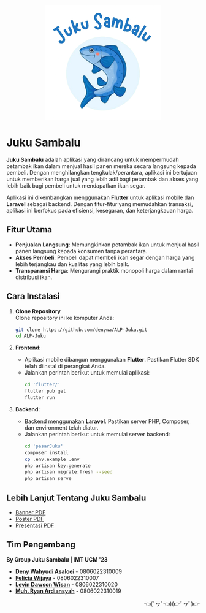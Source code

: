 <p align="center">
  <img src="https://github.com/denywa/ALP-Juku/blob/main/flutter/assets/logo-full.png?raw=true" alt="Juku Sambalu Logo" width="300px">
</p>

# Juku Sambalu

**Juku Sambalu** adalah aplikasi yang dirancang untuk mempermudah petambak ikan dalam menjual hasil panen mereka secara langsung kepada pembeli. Dengan menghilangkan tengkulak/perantara, aplikasi ini bertujuan untuk memberikan harga jual yang lebih adil bagi petambak dan akses yang lebih baik bagi pembeli untuk mendapatkan ikan segar.

Aplikasi ini dikembangkan menggunakan **Flutter** untuk aplikasi mobile dan **Laravel** sebagai backend. Dengan fitur-fitur yang memudahkan transaksi, aplikasi ini berfokus pada efisiensi, kesegaran, dan keterjangkauan harga.

## Fitur Utama

- **Penjualan Langsung**: Memungkinkan petambak ikan untuk menjual hasil panen langsung kepada konsumen tanpa perantara.
- **Akses Pembeli**: Pembeli dapat membeli ikan segar dengan harga yang lebih terjangkau dan kualitas yang lebih baik.
- **Transparansi Harga**: Mengurangi praktik monopoli harga dalam rantai distribusi ikan.

## Cara Instalasi

1. **Clone Repository**  
   Clone repository ini ke komputer Anda:

   ```bash
   git clone https://github.com/denywa/ALP-Juku.git
   cd ALP-Juku
   ```

2. **Frontend**:

   - Aplikasi mobile dibangun menggunakan **Flutter**. Pastikan Flutter SDK telah diinstal di perangkat Anda.
   - Jalankan perintah berikut untuk memulai aplikasi:
     ```bash
     cd 'flutter/'
     flutter pub get
     flutter run
     ```

3. **Backend**:
   - Backend menggunakan **Laravel**. Pastikan server PHP, Composer, dan environment telah diatur.
   - Jalankan perintah berikut untuk memulai server backend:
     ```bash
     cd 'pasarJuku'
     composer install
     cp .env.example .env
     php artisan key:generate
     php artisan migrate:fresh --seed
     php artisan serve
     ```

## Lebih Lanjut Tentang **Juku Sambalu**

- [Banner PDF](https://github.com/denywa/ALP-Juku/blob/main/Banner.pdf)
- [Poster PDF](https://github.com/denywa/ALP-Juku/blob/main/Poster.pdf)
- [Presentasi PDF](https://github.com/denywa/ALP-Juku/blob/main/Presentasi.pdf)

## Tim Pengembang

**By Group Juku Sambalu | IMT UCM '23**

- **[Deny Wahyudi Asaloei](https://github.com/denywa)** - 0806022310009
- **[Felicia Wijaya](https://github.com/feliciawijaya2006)** - 0806022310007
- **[Levin Dawson Wisan](https://github.com/levinn1)** - 0806022310020
- **[Muh. Ryan Ardiansyah](https://github.com/mzkyann)** - 0806022310019

<p align="right">👈(ﾟヮﾟ👈)(👉ﾟヮﾟ)👉</p>

